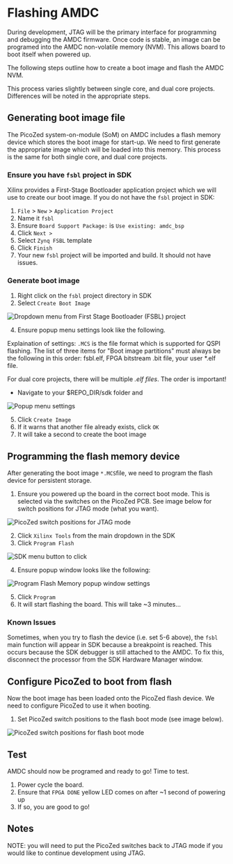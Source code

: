 # Flashing AMDC

During development, JTAG will be the primary interface for programming and debugging the AMDC firmware. Once code is stable, an image can be programed into the AMDC non-volatile memory (NVM). This allows board to boot itself when powered up.

The following steps outline how to create a boot image and flash the AMDC NVM. 

This process varies slightly between single core, and dual core projects. Differences will be noted in the appropriate steps.

## Generating boot image file

The PicoZed system-on-module (SoM) on AMDC includes a flash memory device which stores the boot image for start-up. We need to first generate the appropriate image which will be loaded into this memory. This process is the same for both single core, and dual core projects.

### Ensure you have `fsbl` project in SDK

Xilinx provides a First-Stage Bootloader application project which we will use to create our boot image. If you do not have the `fsbl` project in SDK:

1. `File` > `New` > `Application Project`
2. Name it `fsbl`
3. Ensure `Board Support Package:` is `Use existing: amdc_bsp`
4. Click `Next >`
5. Select `Zynq FSBL` template
6. Click `Finish`
7. Your new `fsbl` project will be imported and build. It should not have issues.

### Generate boot image

1.  Right click on the `fsbl` project directory in SDK
2.  Select `Create Boot Image`

![Dropdown menu from First Stage Bootloader (FSBL) project](images/flashing/img1.png)

4. Ensure popup menu settings look like the following.

Explaination of settings: `.MCS` is the file format which is supported for QSPI flashing. The list of three items for "Boot image partitions" must always be the following in this order: fsbl.elf, FPGA bitstream .bit file, your user *.elf file.

For dual core projects, there will be multiple *.elf files*. The order is important! 
* Navigate to your $REPO_DIR/sdk folder and 

![Popup menu settings](images/flashing/img2.png)

5. Click `Create Image`
6. If it warns that another file already exists, click `OK`
7. It will take a second to create the boot image

## Programming the flash memory device

After generating the boot image `*.MCS`file, we need to program the flash device for persistent storage.

1. Ensure you powered up the board in the correct boot mode. This is selected via the switches on the PicoZed PCB. See image below for switch positions for JTAG mode (what you want).

![PicoZed switch positions for JTAG mode](images/flashing/sw-jtag.jpg)
 
2. Click `Xilinx Tools` from the main dropdown in the SDK
3. Click `Program Flash`

![SDK menu button to click](images/flashing/img3.png)

4. Ensure popup window looks like the following:

![Program Flash Memory popup window settings](images/flashing/img4.png)

5. Click `Program`
6. It will start flashing the board. This will take ~3 minutes...

### Known Issues

Sometimes, when you try to flash the device (i.e. set 5-6 above), the `fsbl` main function will appear in SDK because a breakpoint is reached. This occurs because the SDK debugger is still attached to the AMDC. To fix this, disconnect the processor from the SDK Hardware Manager window.

## Configure PicoZed to boot from flash

Now the boot image has been loaded onto the PicoZed flash device. We need to configure PicoZed to use it when booting.

1. Set PicoZed switch positions to the flash boot mode (see image below).

![PicoZed switch positions for flash boot mode](images/flashing/sw-flash.jpg)

## Test

AMDC should now be programed and ready to go! Time to test.

1.  Power cycle the board.
2.  Ensure that `FPGA DONE` yellow LED comes on after ~1 second of powering up
3. If so, you are good to go!

## Notes

NOTE: you will need to put the PicoZed switches back to JTAG mode if you would like to continue development using JTAG.
